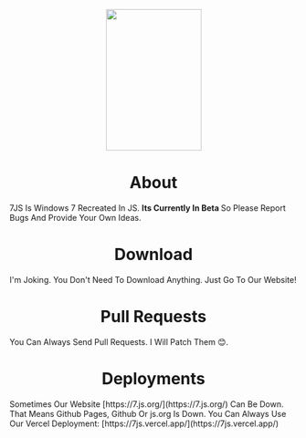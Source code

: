 <p><img style="display: block; margin-left: auto; margin-right: auto;" src="https://drive.google.com/uc?export=download&amp;id=1G6ozDQysZmCPcPSkURM8c7R64t7411e6" alt="" width="167" height="248" /></p>
<h1 style="text-align: center;">About</h1>
<p>7JS Is Windows 7 Recreated In JS. <strong>Its Currently In Beta&nbsp;</strong>So Please Report Bugs And Provide Your Own Ideas.</p>
<h1 style="text-align: center;"><strong>Download</strong></h1>
<p>I'm Joking. You Don't Need To Download Anything. Just Go To Our Website!</p>
<h1 style="text-align: center;">Pull Requests</h1>
<p>You Can Always Send Pull Requests. I Will Patch Them 😊.</p>
<h1 style="text-align: center;">Deployments</h1>
Sometimes Our Website [https://7.js.org/](https://7.js.org/) Can Be Down. That Means Github Pages, Github Or js.org Is Down. You Can Always Use Our Vercel Deployment: [https://7js.vercel.app/](https://7js.vercel.app/)
